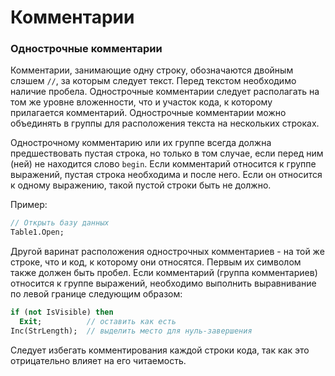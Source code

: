 # Комментарии

### Однострочные комментарии

Комментарии, занимающие одну строку, обозначаются двойным слэшем `//`, за которым следует текст. Перед текстом необходимо наличие пробела. Однострочные комментарии следует располагать на том же уровне вложенности, что и участок кода, к которому прилагается комментарий. Однострочные комментарии можно объединять в группы для расположения текста на нескольких строках.

Однострочному комментарию или их группе всегда должна предшествовать пустая строка, но только в том случае, если перед ним \(ней\) не находится слово `begin`.  Если комментарий относится к группе выражений, пустая строка необходима и после него. Если он относится к одному выражению, такой пустой строки быть не должно.

Пример:

```Pascal
// Открыть базу данных
Table1.Open;
```

Другой варинат расположения однострочных комментариев - на той же строке, что и код, к которому они относятся. Первым их символом также должен быть пробел. Если комментарий \(группа комментариев\) относится к группе выражений, необходимо выполнить выравнивание по левой границе следующим образом:

```Pascal
if (not IsVisible) then
  Exit;          // оставить как есть
Inc(StrLength);  // выделить место для нуль-завершения
```

Следует избегать комментирования каждой строки кода, так как это отрицательно влияет на его читаемость.

